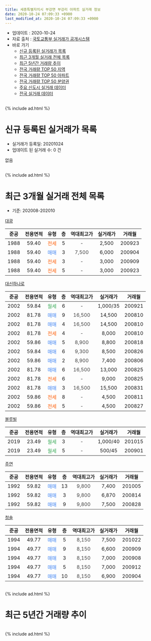 ```yaml
---
title: 세종특별자치시 부강면 부강리 아파트 실거래 정보
date: 2020-10-24 07:09:33 +0900
last_modified_at: 2020-10-24 07:09:33 +0900
---
```


* 업데이트 : 2020-10-24
* 자료 출처 : [국토교통부 실거래가 공개시스템](http://rt.molit.go.kr)
* 바로 가기
    * [신규 등록된 실거래가 목록](#신규-등록된-실거래가-목록)
    * [최근 3개월 실거래 전체 목록](#최근-3개월-실거래-전체-목록)
    * [최근 5년간 거래량 추이](#최근-5년간-거래량-추이)
    * [전국 거래량 TOP 50 지역](https://inasie.github.io/apt-trade-info/최근-3개월-전국에서-가장-거래가-많이-발생한-지역)
    * [전국 거래량 TOP 50 아파트](https://inasie.github.io/apt-trade-info/최근-3개월-전국에서-가장-거래가-많이-발생한-아파트)
    * [전국 거래량 TOP 50 분양권](https://inasie.github.io/apt-trade-info/최근-3개월-전국에서-가장-거래가-많이-발생한-분양권)
    * [주요 신도시 실거래 데이터](https://inasie.github.io/apt-trade-info/주요-신도시)
    * [전국 실거래 데이터](https://inasie.github.io/apt-trade-info/전국)
<br>
{% include ad.html %}
<br>

# 신규 등록된 실거래가 목록
* 실거래가 등록일: 20201024
* 업데이트 된 실거래 수: 0 건

없음

<br>
{% include ad.html %}
<br>

# 최근 3개월 실거래 전체 목록
* 기준: 202008-202010


[대광](https://search.naver.com/search.naver?query=%EC%84%B8%EC%A2%85%ED%8A%B9%EB%B3%84%EC%9E%90%EC%B9%98%EC%8B%9C+%EB%B6%80%EA%B0%95%EB%A9%B4+%EB%B6%80%EA%B0%95%EB%A6%AC+%EB%8C%80%EA%B4%91)

|준공|전용면적|유형|층|역대최고가|실거래가|거래월|
|:---:|:---:|:---:|:---:|:---:|:---:|:---:|
|1988|59.40|<span style="color:#ff5a00">전세</span>|5|<span style="color:#444444">-</span>|2,500|200923|
|1988|59.40|<span style="color:#4285f3">매매</span>|3|<span style="color:#444444">7,500</span>|6,000|200904|
|1988|59.40|<span style="color:#ff5a00">전세</span>|3|<span style="color:#444444">-</span>|3,000|200909|
|1988|59.40|<span style="color:#ff5a00">전세</span>|5|<span style="color:#444444">-</span>|3,000|200923|

[대신하나로](https://search.naver.com/search.naver?query=%EC%84%B8%EC%A2%85%ED%8A%B9%EB%B3%84%EC%9E%90%EC%B9%98%EC%8B%9C+%EB%B6%80%EA%B0%95%EB%A9%B4+%EB%B6%80%EA%B0%95%EB%A6%AC+%EB%8C%80%EC%8B%A0%ED%95%98%EB%82%98%EB%A1%9C)

|준공|전용면적|유형|층|역대최고가|실거래가|거래월|
|:---:|:---:|:---:|:---:|:---:|:---:|:---:|
|2002|59.84|<span style="color:#34a853">월세</span>|6|<span style="color:#444444">-</span>|1,000/35|200921|
|2002|81.78|<span style="color:#4285f3">매매</span>|9|<span style="color:#444444">16,500</span>|14,500|200810|
|2002|81.78|<span style="color:#4285f3">매매</span>|4|<span style="color:#444444">16,500</span>|14,500|200810|
|2002|81.78|<span style="color:#ff5a00">전세</span>|4|<span style="color:#444444">-</span>|8,000|200810|
|2002|59.86|<span style="color:#4285f3">매매</span>|5|<span style="color:#444444">8,900</span>|8,800|200818|
|2002|59.84|<span style="color:#4285f3">매매</span>|6|<span style="color:#444444">9,300</span>|8,500|200826|
|2002|59.86|<span style="color:#4285f3">매매</span>|2|<span style="color:#444444">8,900</span>|7,400|200806|
|2002|81.78|<span style="color:#4285f3">매매</span>|6|<span style="color:#444444">16,500</span>|13,000|200825|
|2002|81.78|<span style="color:#ff5a00">전세</span>|6|<span style="color:#444444">-</span>|9,000|200825|
|2002|81.78|<span style="color:#4285f3">매매</span>|3|<span style="color:#444444">16,500</span>|15,500|200831|
|2002|59.86|<span style="color:#ff5a00">전세</span>|8|<span style="color:#444444">-</span>|4,500|200811|
|2002|59.86|<span style="color:#ff5a00">전세</span>|5|<span style="color:#444444">-</span>|4,500|200827|

[블루빌](https://search.naver.com/search.naver?query=%EC%84%B8%EC%A2%85%ED%8A%B9%EB%B3%84%EC%9E%90%EC%B9%98%EC%8B%9C+%EB%B6%80%EA%B0%95%EB%A9%B4+%EB%B6%80%EA%B0%95%EB%A6%AC+%EB%B8%94%EB%A3%A8%EB%B9%8C)

|준공|전용면적|유형|층|역대최고가|실거래가|거래월|
|:---:|:---:|:---:|:---:|:---:|:---:|:---:|
|2019|23.49|<span style="color:#34a853">월세</span>|3|<span style="color:#444444">-</span>|1,000/40|201015|
|2019|23.49|<span style="color:#34a853">월세</span>|5|<span style="color:#444444">-</span>|500/45|200901|

[주연](https://search.naver.com/search.naver?query=%EC%84%B8%EC%A2%85%ED%8A%B9%EB%B3%84%EC%9E%90%EC%B9%98%EC%8B%9C+%EB%B6%80%EA%B0%95%EB%A9%B4+%EB%B6%80%EA%B0%95%EB%A6%AC+%EC%A3%BC%EC%97%B0)

|준공|전용면적|유형|층|역대최고가|실거래가|거래월|
|:---:|:---:|:---:|:---:|:---:|:---:|:---:|
|1992|59.82|<span style="color:#4285f3">매매</span>|13|<span style="color:#444444">9,800</span>|7,400|201005|
|1992|59.82|<span style="color:#4285f3">매매</span>|3|<span style="color:#444444">9,800</span>|6,870|200814|
|1992|59.82|<span style="color:#4285f3">매매</span>|9|<span style="color:#444444">9,800</span>|7,500|200828|

[청솔](https://search.naver.com/search.naver?query=%EC%84%B8%EC%A2%85%ED%8A%B9%EB%B3%84%EC%9E%90%EC%B9%98%EC%8B%9C+%EB%B6%80%EA%B0%95%EB%A9%B4+%EB%B6%80%EA%B0%95%EB%A6%AC+%EC%B2%AD%EC%86%94)

|준공|전용면적|유형|층|역대최고가|실거래가|거래월|
|:---:|:---:|:---:|:---:|:---:|:---:|:---:|
|1994|49.77|<span style="color:#4285f3">매매</span>|5|<span style="color:#444444">8,150</span>|7,500|201022|
|1994|49.77|<span style="color:#4285f3">매매</span>|9|<span style="color:#444444">8,150</span>|6,600|200909|
|1994|49.77|<span style="color:#4285f3">매매</span>|3|<span style="color:#444444">8,150</span>|7,000|200908|
|1994|49.77|<span style="color:#4285f3">매매</span>|5|<span style="color:#444444">8,150</span>|7,000|200912|
|1994|49.77|<span style="color:#4285f3">매매</span>|10|<span style="color:#444444">8,150</span>|6,900|200904|


<br>
{% include ad.html %}
<br>

# 최근 5년간 거래량 추이


<div style="width:100%;">
    <canvas id="deal_progress" height="200"></canvas>
</div>

<script>
new Chart(document.getElementById("deal_progress"), {
    type: 'line',
    data: {
        labels: ['201510','201511','201512','201601','201602','201603','201604','201605','201606','201607','201608','201609','201610','201611','201612','201701','201702','201703','201704','201705','201706','201707','201708','201709','201710','201711','201712','201801','201802','201803','201804','201805','201806','201807','201808','201809','201810','201811','201812','201901','201902','201903','201904','201905','201906','201907','201908','201909','201910','201911','201912','202001','202002','202003','202004','202005','202006','202007','202008','202009','202010'],
        datasets: [{
            label: '매매',
            pointRadius: 1,
            data: [1, 2, 4, 0, 1, 4, 2, 3, 2, 2, 3, 1, 1, 4, 2, 4, 2, 5, 2, 1, 0, 0, 0, 2, 3, 5, 3, 2, 1, 3, 2, 7, 0, 0, 1, 1, 2, 1, 4, 1, 2, 1, 2, 3, 2, 2, 1, 0, 2, 2, 3, 0, 3, 3, 6, 1, 4, 5, 9, 5, 2],
            borderColor: "rgba(255, 201, 14, 1)",
            backgroundColor: "rgba(255, 201, 14, 0.5)",
            fill: false,
            lineTension: 0
        },{
            label: '전월세',
            pointRadius: 1,
            data: [1, 2, 1, 0, 0, 1, 1, 1, 1, 1, 1, 2, 2, 1, 0, 0, 0, 0, 1, 2, 3, 1, 0, 1, 0, 1, 1, 1, 1, 0, 0, 1, 1, 0, 0, 0, 0, 0, 0, 0, 0, 2, 0, 1, 0, 0, 0, 12, 4, 2, 2, 0, 1, 1, 2, 2, 2, 1, 4, 5, 1],
            borderColor: "rgba(0, 141, 185, 1)",
            backgroundColor: "rgba(0, 141, 185, 0.5)",
            fill: false,
            lineTension: 0
        }
        ]
    },
    options: {
        responsive: true,
        title: {
            display: false
        },
        tooltips: {
            mode: 'index',
            intersect: false
        },
        hover: {
            mode: 'nearest',
            intersect: true
        },
        scales: {
            xAxes: [{
                display: true,
                scaleLabel: {
                    display: true,
                    labelString: '년/월'
                }
            }],
            yAxes: [{
                display: true,
                ticks: {
                    suggestedMin: 0,
                },
                scaleLabel: {
                    display: true,
                    labelString: '실거래 수'
                }
            }]
        }
    }
});

</script>


<br>
{% include ad.html %}
<br>

